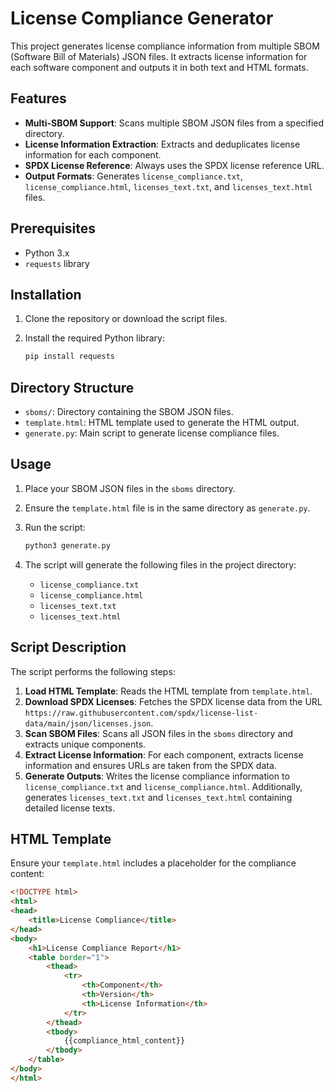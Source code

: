 # License Compliance Generator

This project generates license compliance information from multiple SBOM (Software Bill of Materials) JSON files. It extracts license information for each software component and outputs it in both text and HTML formats.

## Features

- **Multi-SBOM Support**: Scans multiple SBOM JSON files from a specified directory.
- **License Information Extraction**: Extracts and deduplicates license information for each component.
- **SPDX License Reference**: Always uses the SPDX license reference URL.
- **Output Formats**: Generates `license_compliance.txt`, `license_compliance.html`, `licenses_text.txt`, and `licenses_text.html` files.

## Prerequisites

- Python 3.x
- `requests` library

## Installation

1. Clone the repository or download the script files.
2. Install the required Python library:

    ```bash
    pip install requests
    ```

## Directory Structure

- `sboms/`: Directory containing the SBOM JSON files.
- `template.html`: HTML template used to generate the HTML output.
- `generate.py`: Main script to generate license compliance files.

## Usage

1. Place your SBOM JSON files in the `sboms` directory.
2. Ensure the `template.html` file is in the same directory as `generate.py`.
3. Run the script:

    ```bash
    python3 generate.py
    ```

4. The script will generate the following files in the project directory:
    - `license_compliance.txt`
    - `license_compliance.html`
    - `licenses_text.txt`
    - `licenses_text.html`

## Script Description

The script performs the following steps:

1. **Load HTML Template**: Reads the HTML template from `template.html`.
2. **Download SPDX Licenses**: Fetches the SPDX license data from the URL `https://raw.githubusercontent.com/spdx/license-list-data/main/json/licenses.json`.
3. **Scan SBOM Files**: Scans all JSON files in the `sboms` directory and extracts unique components.
4. **Extract License Information**: For each component, extracts license information and ensures URLs are taken from the SPDX data.
5. **Generate Outputs**: Writes the license compliance information to `license_compliance.txt` and `license_compliance.html`. Additionally, generates `licenses_text.txt` and `licenses_text.html` containing detailed license texts.

## HTML Template

Ensure your `template.html` includes a placeholder for the compliance content:

```html
<!DOCTYPE html>
<html>
<head>
    <title>License Compliance</title>
</head>
<body>
    <h1>License Compliance Report</h1>
    <table border="1">
        <thead>
            <tr>
                <th>Component</th>
                <th>Version</th>
                <th>License Information</th>
            </tr>
        </thead>
        <tbody>
            {{compliance_html_content}}
        </tbody>
    </table>
</body>
</html>

